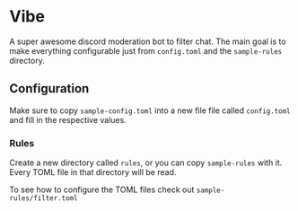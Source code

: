 # Vibe

A super awesome discord moderation bot to filter chat. The main goal is to make everything configurable just from `config.toml` and the `sample-rules` directory.

## Configuration

Make sure to copy `sample-config.toml` into a new file file called `config.toml` and fill in the respective values.

### Rules

Create a new directory called `rules`, or you can copy `sample-rules` with it. Every TOML file in that directory will be read.

To see how to configure the TOML files check out `sample-rules/filter.toml`